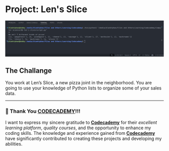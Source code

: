 # Project: Len's Slice

![alt text](image.png)

## The Challange

You work at Len’s Slice, a new pizza joint in the neighborhood. You are going to use your knowledge of Python lists to organize some of your sales data.

---


### 🙏 Thank You [CODECADEMY](http://www.codecademy.com/)!!!

I want to express my sincere gratitude to [**Codecademy**](http://www.codecademy.com/) for their *excellent learning platform*, *quality courses*, and the opportunity to enhance my coding skills. The knowledge and experience gained from [**Codecademy**](http://www.codecademy.com/) have significantly contributed to creating these projects and developing my abilities.